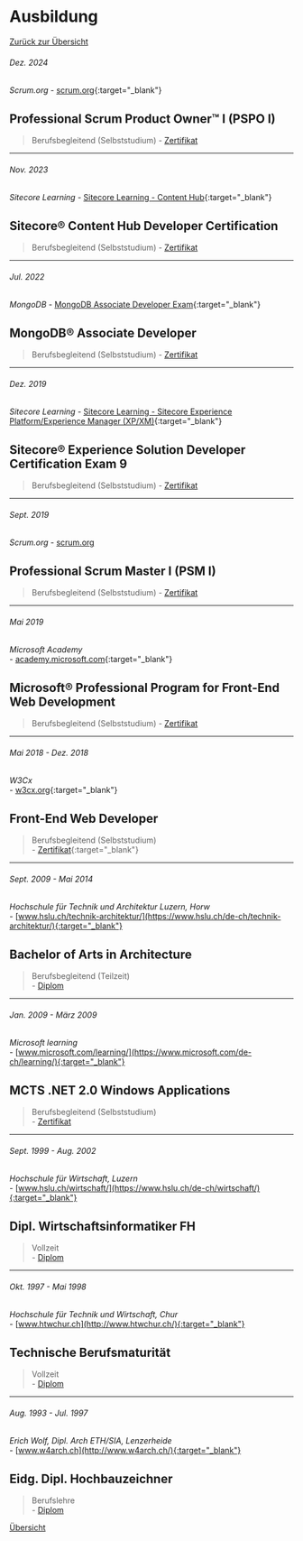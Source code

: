# <a name="3"></a>Ausbildung

[Zurück zur Übersicht](README.md)

<div class="page"/>

###### Dez. 2024

_Scrum.org_
\- [scrum.org](https://www.scrum.org/){:target="_blank"}

## Professional Scrum Product Owner™ I (PSPO I)

> Berufsbegleitend (Selbststudium)
\- [Zertifikat](./docs/Zertifikate/Professional%20Scrum%20Product%20Owner%20I.pdf)

---

###### Nov. 2023

_Sitecore Learning_
\- [Sitecore Learning - Content Hub](https://www.sitecore.com/knowledge-center/getting-started/training/catalog/content-hub-courses?utm_websource=knowledge-center.getting-started.training.catalog){:target="_blank"}

## Sitecore® Content Hub Developer Certification

> Berufsbegleitend (Selbststudium)
\- [Zertifikat](./docs/Zertifikate/1127_3_24144_1698922808_LearningSitecore%20Certification.pdf)

---

###### Jul. 2022

_MongoDB_
\- [MongoDB Associate Developer Exam](https://learn.mongodb.com/pages/mongodb-associate-developer-exam){:target="_blank"}

## MongoDB® Associate Developer

> Berufsbegleitend (Selbststudium)
\- [Zertifikat](./docs/Zertifikate/MongoDBCertificate_A4.pdf)

---

###### Dez. 2019

_Sitecore Learning_
\- [Sitecore Learning - Sitecore Experience Platform/Experience Manager (XP/XM)](https://www.sitecore.com/knowledge-center/getting-started/training/catalog/xm-xp-courses?utm_websource=knowledge-center.getting-started.training.catalog){:target="_blank"}

## Sitecore® Experience Solution Developer Certification Exam 9

> Berufsbegleitend (Selbststudium)
\- [Zertifikat](./docs/Zertifikate/705_3_24144_1671030787_LearningSitecore%20Certification.pdf)

---

###### Sept. 2019

_Scrum.org_
\- [scrum.org](https://www.scrum.org/)

## Professional Scrum Master I (PSM I)

> Berufsbegleitend (Selbststudium)
\- [Zertifikat](./docs/Zertifikate/Professional%20Scrum%20Master%20I.pdf)

---

###### Mai 2019

_Microsoft Academy_  
\- [academy.microsoft.com](https://academy.microsoft.com/en-us/professional-program/){:target="_blank"}

## Microsoft® Professional Program for Front-End Web Development

> Berufsbegleitend (Selbststudium)
\- [Zertifikat](./docs/Zertifikate/Microsoft_FrontEnd_Certificate.pdf)

---

###### Mai 2018 - Dez. 2018

_W3Cx_  
\- [w3cx.org](https://w3cx.org/){:target="_blank"}

## Front-End Web Developer

> Berufsbegleitend (Selbststudium)  
\- [Zertifikat](https://credentials.edx.org/credentials/05367abed4fb4be984a24ede62936b33/){:target="_blank"}

---

###### Sept. 2009 - Mai 2014

_Hochschule für Technik und Architektur Luzern, Horw_  
\- [www.hslu.ch/technik-architektur/](https://www.hslu.ch/de-ch/technik-architektur/){:target="_blank"}

## Bachelor of Arts in Architecture

> Berufsbegleitend (Teilzeit)  
\- [Diplom](./docs/Zeugnisse/BA_Architektur_Diplom.pdf)

---

###### Jan. 2009 - März 2009

_Microsoft learning_  
\- [www.microsoft.com/learning/](https://www.microsoft.com/de-ch/learning/){:target="_blank"}

## MCTS .NET 2.0 Windows Applications

> Berufsbegleitend (Selbststudium)  
\- [Zertifikat](./docs/Zertifikate/MCTS.pdf)  

---

###### Sept. 1999 - Aug. 2002

_Hochschule für Wirtschaft, Luzern_  
\- [www.hslu.ch/wirtschaft/](https://www.hslu.ch/de-ch/wirtschaft/){:target="_blank"}

## Dipl. Wirtschaftsinformatiker FH

> Vollzeit  
\- [Diplom](./docs/Zeugnisse/BSc_Wirtschaftsinformatik_Diplom.pdf)

---

###### Okt. 1997 - Mai 1998

_Hochschule für Technik und Wirtschaft, Chur_  
\- [www.htwchur.ch](http://www.htwchur.ch/){:target="_blank"}

## Technische Berufsmaturität

> Vollzeit  
\- [Diplom](./docs/Zeugnisse/BM_Noten.pdf)

---

###### Aug. 1993 - Jul. 1997

_Erich Wolf, Dipl. Arch ETH/SIA, Lenzerheide_  
\- [www.w4arch.ch](http://www.w4arch.ch/){:target="_blank"}

## Eidg. Dipl. Hochbauzeichner

> Berufslehre  
\- [Diplom](./docs/Zeugnisse/HBZ_Diplom.pdf)

<div class="page"/>

[Übersicht](README.md)

